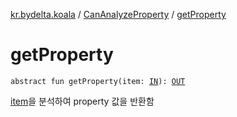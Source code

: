 [kr.bydelta.koala](../index.md) / [CanAnalyzeProperty](index.md) / [getProperty](./get-property.md)

# getProperty

`abstract fun getProperty(item: `[`IN`](index.md#IN)`): `[`OUT`](index.md#OUT)

[item](get-property.md#kr.bydelta.koala.CanAnalyzeProperty$getProperty(kr.bydelta.koala.CanAnalyzeProperty.IN)/item)을 분석하여 property 값을 반환함

